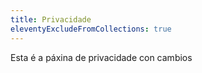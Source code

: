 ```yaml
---
title: Privacidade
eleventyExcludeFromCollections: true
---
```


Esta é a páxina de privacidade con cambios

